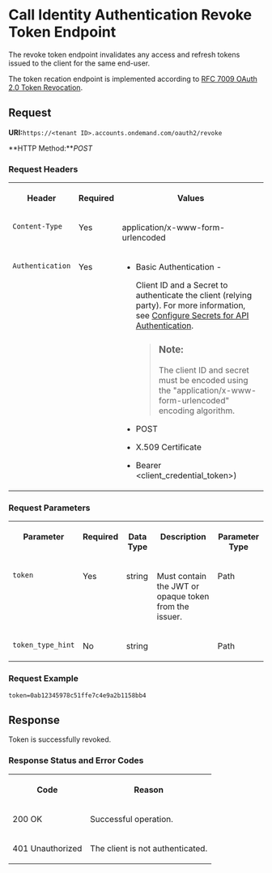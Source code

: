 <!-- loio3501e42ce4ee4e1bb53d6830dcd3854f -->

# Call Identity Authentication Revoke Token Endpoint

The revoke token endpoint invalidates any access and refresh tokens issued to the client for the same end-user.



The token recation endpoint is implemented according to [RFC 7009 OAuth 2.0 Token Revocation](https://www.rfc-editor.org/rfc/rfc7009.html).



## **Request**

**URI:**`https://<tenant ID>.accounts.ondemand.com/oauth2/revoke`

**HTTP Method:***POST*



### Request Headers


<table>
<tr>
<th valign="top">

Header



</th>
<th valign="top">

Required



</th>
<th valign="top">

Values



</th>
</tr>
<tr>
<td valign="top">

`Content-Type`



</td>
<td valign="top">

Yes



</td>
<td valign="top">

application/x-www-form-urlencoded



</td>
</tr>
<tr>
<td valign="top">

`Authentication`



</td>
<td valign="top">

Yes



</td>
<td valign="top">

-   Basic Authentication -

    Client ID and a Secret to authenticate the client \(relying party\). For more information, see [Configure Secrets for API Authentication](configure-secrets-for-api-authentication-5c3c35e.md).

    > ### Note:  
    > The client ID and secret must be encoded using the "application/x-www-form-urlencoded" encoding algorithm.

-   POST
-   X.509 Certificate
-   Bearer <client\_credential\_token\>\)



</td>
</tr>
</table>



### Request Parameters


<table>
<tr>
<th valign="top">

Parameter



</th>
<th valign="top">

Required



</th>
<th valign="top">

Data Type



</th>
<th valign="top">

Description



</th>
<th valign="top">

Parameter Type



</th>
</tr>
<tr>
<td valign="top">

`token`



</td>
<td valign="top">

Yes



</td>
<td valign="top">

string



</td>
<td valign="top">

Must contain the JWT or opaque token from the issuer.



</td>
<td valign="top">

Path



</td>
</tr>
<tr>
<td valign="top">

`token_type_hint`



</td>
<td valign="top">

No



</td>
<td valign="top">

string



</td>
<td valign="top">

 



</td>
<td valign="top">

Path



</td>
</tr>
</table>



### Request Example

```
token=0ab12345978c51ffe7c4e9a2b1158bb4
```



## **Response**

Token is successfully revoked.



### Response Status and Error Codes


<table>
<tr>
<th valign="top">

Code



</th>
<th valign="top">

Reason



</th>
</tr>
<tr>
<td valign="top">

200 OK



</td>
<td valign="top">

Successful operation.



</td>
</tr>
<tr>
<td valign="top">

401 Unauthorized



</td>
<td valign="top">

The client is not authenticated.



</td>
</tr>
</table>

 

